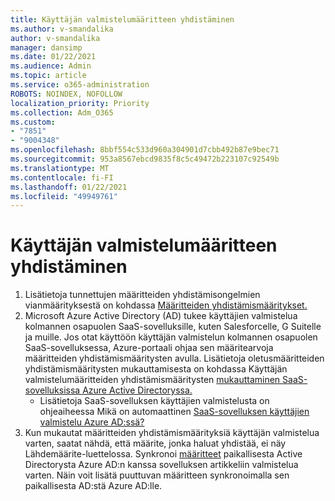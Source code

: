 ```yaml
---
title: Käyttäjän valmistelumääritteen yhdistäminen
ms.author: v-smandalika
author: v-smandalika
manager: dansimp
ms.date: 01/22/2021
ms.audience: Admin
ms.topic: article
ms.service: o365-administration
ROBOTS: NOINDEX, NOFOLLOW
localization_priority: Priority
ms.collection: Adm_O365
ms.custom:
- "7851"
- "9004348"
ms.openlocfilehash: 8bbf554c533d960a304901d7cbb492b87e9bec71
ms.sourcegitcommit: 953a8567ebcd9835f8c5c49472b223107c92549b
ms.translationtype: MT
ms.contentlocale: fi-FI
ms.lasthandoff: 01/22/2021
ms.locfileid: "49949761"
---
```

# <a name="user-provisioning-attribute-mapping"></a>Käyttäjän valmistelumääritteen yhdistäminen

1. Lisätietoja tunnettujen määritteiden yhdistämisongelmien vianmäärityksestä on kohdassa [Määritteiden yhdistämismääritykset.](https://docs.microsoft.com/azure/active-directory/app-provisioning/known-issues#attribute-mappings) 
2. Microsoft Azure Active Directory (AD) tukee käyttäjien valmistelua kolmannen osapuolen SaaS-sovelluksille, kuten Salesforcelle, G Suitelle ja muille. Jos otat käyttöön käyttäjän valmistelun kolmannen osapuolen SaaS-sovelluksessa, Azure-portaali ohjaa sen määritearvoja määritteiden yhdistämismääritysten avulla. Lisätietoja oletusmääritteiden yhdistämismääritysten mukauttamisesta on kohdassa Käyttäjän valmistelumääritteiden yhdistämismääritysten [mukauttaminen SaaS-sovelluksissa Azure Active Directoryssa.](https://docs.microsoft.com/azure/active-directory/app-provisioning/customize-application-attributes)
    - Lisätietoja SaaS-sovelluksen käyttäjien valmistelusta on ohjeaiheessa Mikä on automaattinen [SaaS-sovelluksen käyttäjien valmistelu Azure AD:ssä?](https://docs.microsoft.com/azure/active-directory/app-provisioning/user-provisioning) 
3. Kun mukautat määritteiden yhdistämismäärityksiä käyttäjän valmistelua varten, saatat nähdä, että määrite, jonka haluat yhdistää, ei näy Lähdemäärite-luettelossa. Synkronoi [määritteet](https://docs.microsoft.com/azure/active-directory/app-provisioning/user-provisioning-sync-attributes-for-mapping) paikallisesta Active Directorysta Azure AD:n kanssa sovelluksen artikkeliin valmistelua varten. Näin voit lisätä puuttuvan määritteen synkronoimalla sen paikallisesta AD:stä Azure AD:lle.

